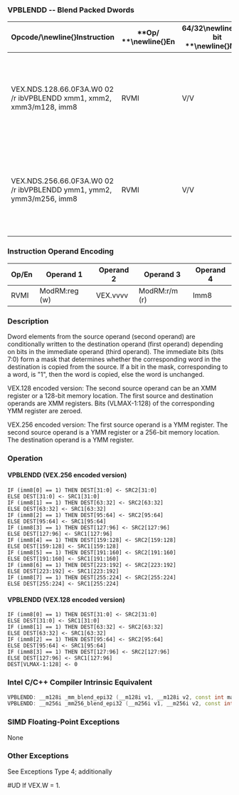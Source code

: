 ### VPBLENDD -- Blend Packed Dwords


|**Opcode/**\newline{}**Instruction**|**Op/ **\newline{}**En**|**64/32**\newline{}**-bit **\newline{}**Mode**|**CPUID **\newline{}**Feature **\newline{}**Flag**|**Description**|
|------------------------------------|------------------------|----------------------------------------------|--------------------------------------------------|---------------|
|VEX.NDS.128.66.0F3A.W0 02 /r ibVPBLENDD xmm1, xmm2, xmm3/m128, imm8|RVMI|V/V|AVX2|Select dwords from xmm2 and xmm3/m128 from mask specified in imm8 and store the values into xmm1.|
|VEX.NDS.256.66.0F3A.W0 02 /r ibVPBLENDD ymm1, ymm2, ymm3/m256, imm8|RVMI|V/V|AVX2|Select dwords from ymm2 and ymm3/m256 from mask specified in imm8 and store the values into ymm1.|
### Instruction Operand Encoding


|Op/En|Operand 1|Operand 2|Operand 3|Operand 4|
|-----|---------|---------|---------|---------|
|RVMI|ModRM:reg (w)|VEX.vvvv|ModRM:r/m (r)|Imm8|
### Description


Dword elements from the source operand (second operand) are conditionally written to the destination operand (first operand) depending on bits in the immediate operand (third operand). The immediate bits (bits 7:0) form a mask that determines whether the corresponding word in the destination is copied from the source. If a bit in the mask, corresponding to a word, is "1", then the word is copied, else the word is unchanged.

VEX.128 encoded version: The second source operand can be an XMM register or a 128-bit memory location. The first source and destination operands are XMM registers. Bits (VLMAX-1:128) of the corresponding YMM register are zeroed.

VEX.256 encoded version: The first source operand is a YMM register. The second source operand is a YMM register or a 256-bit memory location. The destination operand is a YMM register. 


### Operation
#### VPBLENDD (VEX.256 encoded version)
```info-verb
IF (imm8[0] == 1) THEN DEST[31:0] <-  SRC2[31:0]
ELSE DEST[31:0] <-  SRC1[31:0]
IF (imm8[1] == 1) THEN DEST[63:32] <-  SRC2[63:32]
ELSE DEST[63:32]  <- SRC1[63:32]
IF (imm8[2] == 1) THEN DEST[95:64]  <- SRC2[95:64]
ELSE DEST[95:64] <-  SRC1[95:64]
IF (imm8[3] == 1) THEN DEST[127:96] <-  SRC2[127:96]
ELSE DEST[127:96]  <- SRC1[127:96]
IF (imm8[4] == 1) THEN DEST[159:128] <-  SRC2[159:128]
ELSE DEST[159:128]  <- SRC1[159:128]
IF (imm8[5] == 1) THEN DEST[191:160]  <- SRC2[191:160]
ELSE DEST[191:160] <-  SRC1[191:160]
IF (imm8[6] == 1) THEN DEST[223:192]  <- SRC2[223:192]
ELSE DEST[223:192]  <- SRC1[223:192]
IF (imm8[7] == 1) THEN DEST[255:224] <-  SRC2[255:224]
ELSE DEST[255:224] <-  SRC1[255:224]
```
#### VPBLENDD (VEX.128 encoded version)
```info-verb
IF (imm8[0] == 1) THEN DEST[31:0] <-  SRC2[31:0]
ELSE DEST[31:0]  <- SRC1[31:0]
IF (imm8[1] == 1) THEN DEST[63:32]  <- SRC2[63:32]
ELSE DEST[63:32]  <- SRC1[63:32]
IF (imm8[2] == 1) THEN DEST[95:64]  <- SRC2[95:64]
ELSE DEST[95:64]  <- SRC1[95:64]
IF (imm8[3] == 1) THEN DEST[127:96]  <- SRC2[127:96]
ELSE DEST[127:96]  <- SRC1[127:96]
DEST[VLMAX-1:128] <-  0
```

### Intel C/C++ Compiler Intrinsic Equivalent

```cpp
VPBLENDD: __m128i _mm_blend_epi32 (__m128i v1, __m128i v2, const int mask)
VPBLENDD: __m256i _mm256_blend_epi32 (__m256i v1, __m256i v2, const int mask)
```
### SIMD Floating-Point Exceptions


None

### Other Exceptions


See Exceptions Type 4; additionally

#UD If VEX.W = 1.

